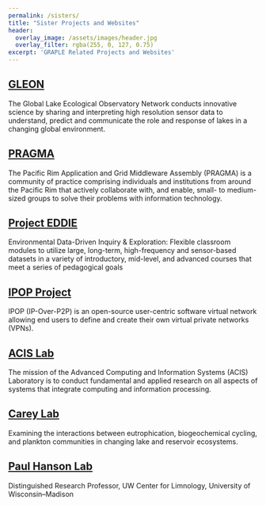 ```yaml
---
permalink: /sisters/
title: "Sister Projects and Websites"
header:
  overlay_image: /assets/images/header.jpg
  overlay_filter: rgba(255, 0, 127, 0.75)
excerpt: 'GRAPLE Related Projects and Websites'
---
```

## [GLEON <i class="fa fa-link"></i>](http://www.gleon.org/)

The Global Lake Ecological Observatory Network conducts innovative science by sharing and interpreting high resolution sensor data to understand, predict and communicate the role and response of lakes in a changing global environment.

## [PRAGMA <i class="fa fa-link"></i>](http://www.pragma-grid.net/)

The Pacific Rim Application and Grid Middleware Assembly (PRAGMA) is a community of practice comprising individuals and institutions from around the Pacific Rim that actively collaborate with, and enable, small- to medium-sized groups to solve their problems with information technology.

## [Project EDDIE <i class="fa fa-link"></i>](http://serc.carleton.edu/enviro_data/)

Environmental Data-Driven Inquiry & Exploration: Flexible classroom modules to utilize large, long-term, high-frequency and sensor-based datasets in a variety of introductory, mid-level, and advanced courses that meet a series of pedagogical goals

## [IPOP Project <i class="fa fa-link"></i>](http://www.ipop-project.org)

IPOP (IP-Over-P2P) is an open-source user-centric software virtual network allowing end users to define and create their own virtual private networks (VPNs).

## [ACIS Lab <i class="fa fa-link"></i>](http://www.acis.ufl.edu)

The mission of the Advanced Computing and Information Systems (ACIS) Laboratory is to conduct fundamental and applied research on all aspects of systems that integrate computing and information processing.

## [Carey Lab <i class="fa fa-link"></i>](http://www.carey.biol.vt.edu/)

Examining the interactions between eutrophication, biogeochemical cycling, and plankton communities in changing lake and reservoir ecosystems.

## [Paul Hanson Lab <i class="fa fa-link"></i>](http://hanson.limnology.wisc.edu/)

Distinguished Research Professor, UW Center for Limnology, University of Wisconsin–Madison